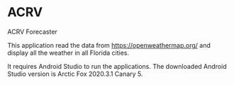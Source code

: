 # ACRV
ACRV Forecaster

This application read the data from https://openweathermap.org/ and display all the weather in all Florida cities.

It requires Android Studio to run the applications.
The downloaded Android Studio version is Arctic Fox 2020.3.1 Canary 5.
